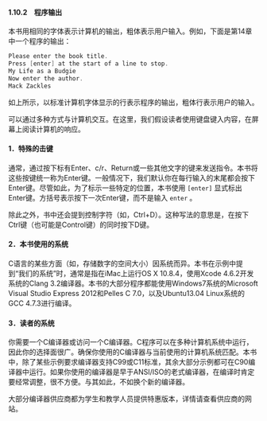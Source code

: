 #### 1.10.2　程序输出

本书用相同的字体表示计算机的输出，粗体表示用户输入。例如，下面是第14章中一个程序的输出：

```c
Please enter the book title.
Press [enter] at the start of a line to stop.
My Life as a Budgie
Now enter the author.
Mack Zackles

```

如上所示，以标准计算机字体显示的行表示程序的输出，粗体行表示用户的输入。

可以通过多种方式与计算机交互。在这里，我们假设读者使用键盘键入内容，在屏幕上阅读计算机的响应。

#### 1．特殊的击键

通常，通过按下标有Enter、c/r、Return或一些其他文字的键来发送指令。本书将这些按键统一称为Enter键。一般情况下，我们默认你在每行输入的末尾都会按下Enter键。尽管如此，为了标示一些特定的位置，本书使用 `[enter]` 显式标出Enter键。方括号表示按下一次Enter键，而不是输入 `enter` 。

除此之外，书中还会提到控制字符（如，Ctrl+D）。这种写法的意思是，在按下Ctrl键（也可能是Control键）的同时按下D键。

#### 2．本书使用的系统

C语言的某些方面（如，存储数字的空间大小）因系统而异。本书在示例中提到“我们的系统”时，通常是指在iMac上运行OS X 10.8.4，使用Xcode 4.6.2开发系统的Clang 3.2编译器。本书的大部分程序都能使用Windows7系统的Microsoft Visual Studio Express 2012和Pelles C 7.0，以及Ubuntu13.04 Linux系统的GCC 4.7.3进行编译。

#### 3．读者的系统

你需要一个C编译器或访问一个C编译器。C程序可以在多种计算机系统中运行，因此你的选择面很广。确保你使用的C编译器与当前使用的计算机系统匹配。本书中，除了某些示例要求编译器支持C99或C11标准，其余大部分示例都可在C90编译器中运行。如果你使用的编译器是早于ANSI/ISO的老式编译器，在编译时肯定要经常调整，很不方便。与其如此，不如换个新的编译器。

大部分编译器供应商都为学生和教学人员提供特惠版本，详情请查看供应商的网站。

